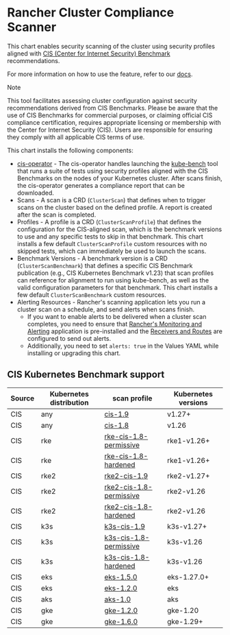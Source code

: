 
# Rancher Cluster Compliance Scanner

This chart enables security scanning of the cluster using security profiles aligned with [CIS (Center for Internet Security) Benchmark](https://www.cisecurity.org/benchmark/kubernetes/) recommendations.

For more information on how to use the feature, refer to our [docs](https://ranchermanager.docs.rancher.com/how-to-guides/advanced-user-guides/cis-scan-guides).

> [!NOTE]
> This tool facilitates assessing cluster configuration against security recommendations derived from CIS Benchmarks. Please be aware that the use of CIS Benchmarks for commercial purposes, or claiming official CIS compliance certification, requires appropriate licensing or membership with the Center for Internet Security (CIS). Users are responsible for ensuring they comply with all applicable CIS terms of use.

This chart installs the following components:

- [cis-operator](https://github.com/rancher/cis-operator) - The cis-operator handles launching the [kube-bench](https://github.com/aquasecurity/kube-bench) tool that runs a suite of tests using security profiles aligned with the CIS Benchmarks on the nodes of your Kubernetes cluster. After scans finish, the cis-operator generates a compliance report that can be downloaded.
- Scans - A scan is a CRD (`ClusterScan`) that defines when to trigger scans on the cluster based on the defined profile. A report is created after the scan is completed.
- Profiles - A profile is a CRD (`ClusterScanProfile`) that defines the configuration for the CIS-aligned scan, which is the benchmark versions to use and any specific tests to skip in that benchmark. This chart installs a few default `ClusterScanProfile` custom resources with no skipped tests, which can immediately be used to launch the scans.
- Benchmark Versions - A benchmark version is a CRD (`ClusterScanBenchmark`) that defines a specific CIS Benchmark publication (e.g., CIS Kubernetes Benchmark v1.23) that scan profiles can reference for alignment to run using kube-bench, as well as the valid configuration parameters for that benchmark. This chart installs a few default `ClusterScanBenchmark` custom resources.
- Alerting Resources - Rancher's scanning application lets you run a cluster scan on a schedule, and send alerts when scans finish.
    - If you want to enable alerts to be delivered when a cluster scan completes, you need to ensure that [Rancher's Monitoring and Alerting](https://rancher.com/docs/rancher/v2.x/en/monitoring-alerting/v2.5/) application is pre-installed and the [Receivers and Routes](https://rancher.com/docs/rancher/v2.x/en/monitoring-alerting/v2.5/configuration/#alertmanager-config) are configured to send out alerts.
    - Additionally, you need to set `alerts: true` in the Values YAML while installing or upgrading this chart.

## CIS Kubernetes Benchmark support

| Source | Kubernetes distribution | scan profile                                                                                                       | Kubernetes versions |
|--------|-------------------------|--------------------------------------------------------------------------------------------------------------------|---------------------|
| CIS    | any                     | [cis-1.9](https://github.com/aquasecurity/kube-bench/tree/main/cfg/cis-1.9)                                                         | v1.27+              |
| CIS    | any                     | [cis-1.8](https://github.com/aquasecurity/kube-bench/tree/main/cfg/cis-1.8)                                                         | v1.26               |
| CIS    | rke                     | [rke-cis-1.8-permissive](https://github.com/rancher/security-scan/tree/release/v0.5/package/cfg/rke-cis-1.8-permissive)                        | rke1-v1.26+         |
| CIS    | rke                     | [rke-cis-1.8-hardened](https://github.com/rancher/security-scan/tree/release/v0.5/package/cfg/rke-cis-1.8-hardened)                          | rke1-v1.26+         |
| CIS    | rke2                    | [rke2-cis-1.9](https://github.com/rancher/security-scan/tree/release/v0.5/package/cfg/rke2-cis-1.9)                                              | rke2-v1.27+         |
| CIS    | rke2                    | [rke2-cis-1.8-permissive](https://github.com/rancher/security-scan/tree/release/v0.5/package/cfg/rke2-cis-1.8-permissive)                       | rke2-v1.26          |
| CIS    | rke2                    | [rke2-cis-1.8-hardened](https://github.com/rancher/security-scan/tree/release/v0.5/package/cfg/rke2-cis-1.8-hardened)                         | rke2-v1.26          |
| CIS    | k3s                     | [k3s-cis-1.9](https://github.com/rancher/security-scan/tree/release/v0.5/package/cfg/k3s-cis-1.9)                                               | k3s-v1.27+          |
| CIS    | k3s                     | [k3s-cis-1.8-permissive](https://github.com/rancher/security-scan/tree/release/v0.5/package/cfg/k3s-cis-1.8-permissive)                        | k3s-v1.26           |
| CIS    | k3s                     | [k3s-cis-1.8-hardened](https://github.com/rancher/security-scan/tree/release/v0.5/package/cfg/k3s-cis-1.8-hardened)                          | k3s-v1.26           |
| CIS    | eks                     | [eks-1.5.0](https://github.com/aquasecurity/kube-bench/tree/main/cfg/eks-1.5.0)                                                         | eks-1.27.0+                 |
| CIS    | eks                     | [eks-1.2.0](https://github.com/aquasecurity/kube-bench/tree/main/cfg/eks-1.2.0)                                                         | eks                 |
| CIS    | aks                     | [aks-1.0](https://github.com/aquasecurity/kube-bench/tree/main/cfg/aks-1.0)                                                         | aks                 |
| CIS    | gke                     | [gke-1.2.0](https://github.com/aquasecurity/kube-bench/tree/main/cfg/gke-1.2.0)                                                         | gke-1.20            |
| CIS    | gke                     | [gke-1.6.0](https://github.com/aquasecurity/kube-bench/tree/main/cfg/gke-1.6.0)                                                         | gke-1.29+           |
